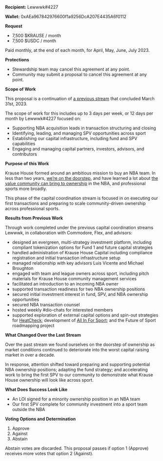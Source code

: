 **Recipient:** Lewwwk#4227

**Wallet:** 0xAEa967842976600f1a9256DcA207E4435A6f0112

**Request**

- 7,500 $KRAUSE / month
- 7,500 $USDC / month

Paid monthly, at the end of each month, for April, May, June, July 2023.

**Protections**

- Stewardship team may cancel this agreement at any point.
- Community may submit a proposal to cancel this agreement at any point.

**Scope of Work**

This proposal is a continuation of [a previous stream](https://snapshot.org/#/krausehouse.eth/proposal/0xbffae4acb68d13b01149fd61f9a510e14154d9753917357db06da0a68cfd0d8a) that concluded March 31st, 2023.

The scope of work for this includes up to 3 days per week, or 12 days per month by Lewwwk#4227 focused on:

- Supporting NBA acquisition leads in transaction structuring and closing
- Identifying, leading, and managing SPV opportunities across sport
- Establishing our capital infrastructure, including fund and SPV capabilities
- Engaging and managing capital partners, investors, advisors, and contributors

**Purpose of this Work**

Krause House formed around an ambitious mission to buy an NBA team. In less than two years, [we’re on the doorstep](https://krausehouse.mirror.xyz/JUKeloohXfbbbFKad8nKw717sRYlylHwVrpncLFaiSE), and have learned a lot about [the value community can bring to ownership](https://krausehouse.mirror.xyz/Npqzilp1YpqAXzRRWtI6fcfYNHuexF98JceikKFFRD0) in the NBA, and professional sports more broadly.

This phase of the capital coordination stream is focused in on executing our first transactions and preparing to scale community-driven ownership across professional sports.

**Results from Previous Work**

Through work completed under the previous capital coordination streams Lewwwk, in collaboration with Commodore, Flex, and advisors: 

- designed an evergreen, multi-strategy investment platform, including compliant tokenization options for Fund 1 and future capital strategies
- handled administration of Krause House Capital including compliance registration and initial transaction infrastructure setup
- managed relationship with key advisors Luis Vicente and Michael Broughton
- engaged with team and league owners across sport, including pitch materials for Krause House community management services
- facilitated an introduction to an incoming NBA owner
- supported transaction readiness for two NBA ownership positions
- secured initial investment interest in fund, SPV, and NBA ownership opportunities
- secured NBA transaction counsel
- hosted weekly #dio-chats for interested members
- supported exploration of external capital options and spin-out strategies for [HeatCheck](https://heatcheck.club/); development of [All In For Sport](https://allinforsport.org/); and the Future of Sport roadmapping project

**What Changed Over the Last Stream**

Over the past stream we found ourselves on the doorstep of ownership as market conditions continued to deteriorate into the worst capital raising market in over a decade.

In response, attention shifted toward preparing and supporting potential NBA ownership positions; adapting the fund strategy; and accelerating work to bring the first SPV to our community to demonstrate what Krause House ownership will look like across sport. 

**What Does Success Look Like**

- An LOI signed for a minority ownership position in an NBA team
- Our first SPV complete for community investment into a sport team outside the NBA

**Voting Options and Determination**

1. Approve
2. Against
3. Abstain

Abstain votes are discarded. This proposal passes if option 1 (Approve) receives more votes that option 2 (Against).
